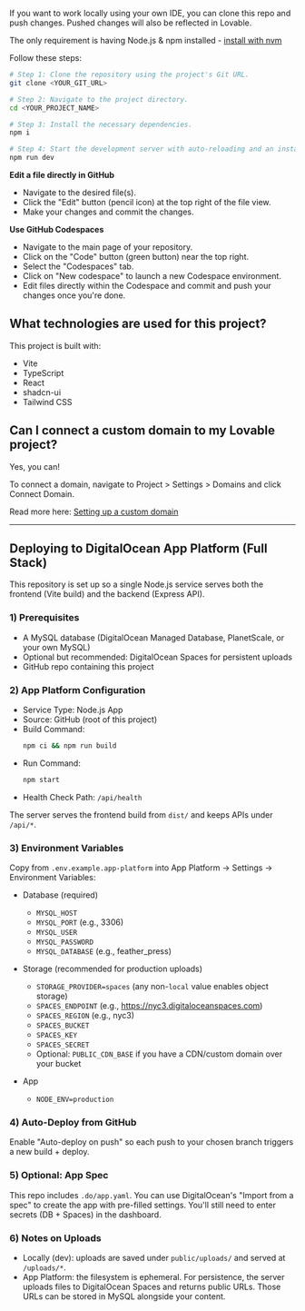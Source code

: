 
If you want to work locally using your own IDE, you can clone this repo and push changes. Pushed changes will also be reflected in Lovable.

The only requirement is having Node.js & npm installed - [install with nvm](https://github.com/nvm-sh/nvm#installing-and-updating)

Follow these steps:

```sh
# Step 1: Clone the repository using the project's Git URL.
git clone <YOUR_GIT_URL>

# Step 2: Navigate to the project directory.
cd <YOUR_PROJECT_NAME>

# Step 3: Install the necessary dependencies.
npm i

# Step 4: Start the development server with auto-reloading and an instant preview.
npm run dev
```

**Edit a file directly in GitHub**

- Navigate to the desired file(s).
- Click the "Edit" button (pencil icon) at the top right of the file view.
- Make your changes and commit the changes.

**Use GitHub Codespaces**

- Navigate to the main page of your repository.
- Click on the "Code" button (green button) near the top right.
- Select the "Codespaces" tab.
- Click on "New codespace" to launch a new Codespace environment.
- Edit files directly within the Codespace and commit and push your changes once you're done.

## What technologies are used for this project?

This project is built with:

- Vite
- TypeScript
- React
- shadcn-ui
- Tailwind CSS


## Can I connect a custom domain to my Lovable project?

Yes, you can!

To connect a domain, navigate to Project > Settings > Domains and click Connect Domain.

Read more here: [Setting up a custom domain](https://docs.lovable.dev/tips-tricks/custom-domain#step-by-step-guide)

---

## Deploying to DigitalOcean App Platform (Full Stack)

This repository is set up so a single Node.js service serves both the frontend (Vite build) and the backend (Express API).

### 1) Prerequisites

- A MySQL database (DigitalOcean Managed Database, PlanetScale, or your own MySQL)
- Optional but recommended: DigitalOcean Spaces for persistent uploads
- GitHub repo containing this project

### 2) App Platform Configuration

- Service Type: Node.js App
- Source: GitHub (root of this project)
- Build Command:
  ```sh
  npm ci && npm run build
  ```
- Run Command:
  ```sh
  npm start
  ```
- Health Check Path: `/api/health`

The server serves the frontend build from `dist/` and keeps APIs under `/api/*`.

### 3) Environment Variables

Copy from `.env.example.app-platform` into App Platform → Settings → Environment Variables:

- Database (required)
  - `MYSQL_HOST`
  - `MYSQL_PORT` (e.g., 3306)
  - `MYSQL_USER`
  - `MYSQL_PASSWORD`
  - `MYSQL_DATABASE` (e.g., feather_press)

- Storage (recommended for production uploads)
  - `STORAGE_PROVIDER=spaces` (any non-`local` value enables object storage)
  - `SPACES_ENDPOINT` (e.g., https://nyc3.digitaloceanspaces.com)
  - `SPACES_REGION` (e.g., nyc3)
  - `SPACES_BUCKET`
  - `SPACES_KEY`
  - `SPACES_SECRET`
  - Optional: `PUBLIC_CDN_BASE` if you have a CDN/custom domain over your bucket

- App
  - `NODE_ENV=production`

### 4) Auto-Deploy from GitHub

Enable "Auto-deploy on push" so each push to your chosen branch triggers a new build + deploy.

### 5) Optional: App Spec

This repo includes `.do/app.yaml`. You can use DigitalOcean's "Import from a spec" to create the app with pre-filled settings. You'll still need to enter secrets (DB + Spaces) in the dashboard.

### 6) Notes on Uploads

- Locally (dev): uploads are saved under `public/uploads/` and served at `/uploads/*`.
- App Platform: the filesystem is ephemeral. For persistence, the server uploads files to DigitalOcean Spaces and returns public URLs. Those URLs can be stored in MySQL alongside your content.
